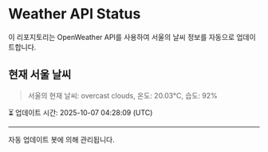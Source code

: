 
# Weather API Status

이 리포지토리는 OpenWeather API를 사용하여 서울의 날씨 정보를 자동으로 업데이트합니다.

## 현재 서울 날씨
> 서울의 현재 날씨: overcast clouds, 온도: 20.03°C, 습도: 92%

⏳ 업데이트 시간: 2025-10-07 04:28:09 (UTC)

---
자동 업데이트 봇에 의해 관리됩니다.
